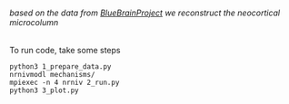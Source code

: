###### based on the data from [BlueBrainProject](https://bbp.epfl.ch/nmc-portal) we reconstruct the neocortical microcolumn
To run code, take some steps
```
python3 1_prepare_data.py
nrnivmodl mechanisms/
mpiexec -n 4 nrniv 2_run.py
python3 3_plot.py
```